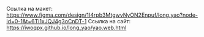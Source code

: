 Ссылка на макет: https://www.figma.com/design/1I4rpb3MtgwvNyON2Enpuf/long.yao?node-id=0-1&t=6Ti1xJQJ4g3oCnDT-1
Ссылка на сайт: https://iwoqpx.github.io/long_yao/yao.web.html
